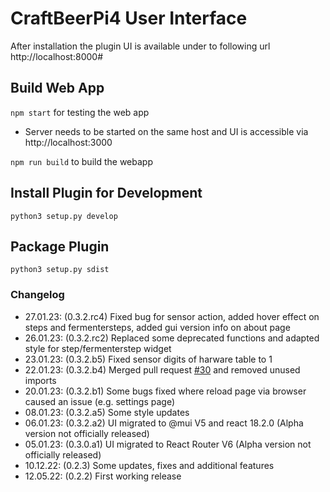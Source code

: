 # CraftBeerPi4 User Interface

After installation the plugin UI is available under to following url
http://localhost:8000#

## Build Web App

```npm start``` for testing the web app

- Server needs to be started on the same host and UI is accessible via http://localhost:3000

```npm run build``` to build the webapp

## Install Plugin for Development

```python3 setup.py develop```

## Package Plugin 

```python3 setup.py sdist```

### Changelog

- 27.01.23: (0.3.2.rc4) Fixed bug for sensor action, added hover effect on steps and fermentersteps, added gui version info on about page
- 26.01.23: (0.3.2.rc2) Replaced some deprecated functions and adapted style for step/fermenterstep widget
- 23.01.23: (0.3.2.b5) Fixed sensor digits of harware table to 1
- 22.01.23: (0.3.2.b4) Merged pull request [#30](https://github.com/avollkopf/craftbeerpi4-ui/pull/30) and removed unused imports
- 20.01.23: (0.3.2.b1) Some bugs fixed where reload page via browser caused an issue (e.g. settings page)
- 08.01.23: (0.3.2.a5) Some style updates
- 06.01.23: (0.3.2.a2) UI migrated to @mui V5 and react 18.2.0 (Alpha version not officially released)
- 05.01.23: (0.3.0.a1) UI migrated to React Router V6 (Alpha version not officially released)
- 10.12.22: (0.2.3) Some updates, fixes and additional features
- 12.05.22: (0.2.2) First working release
